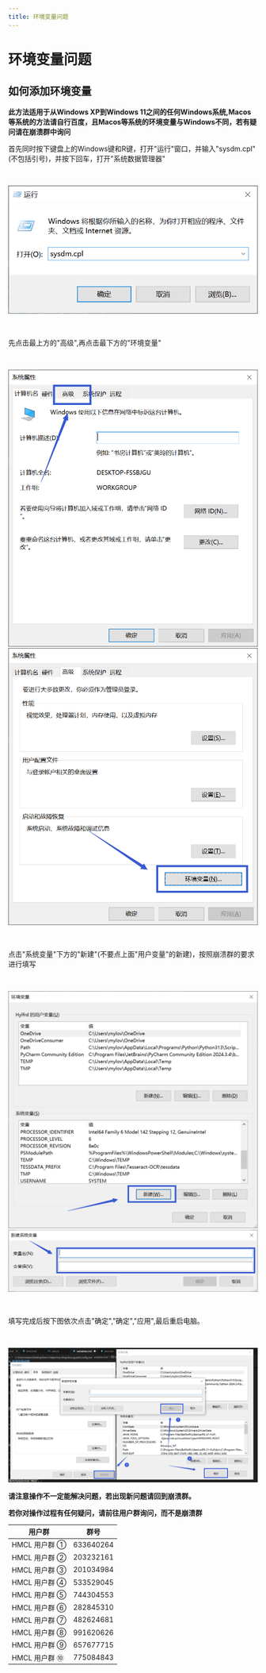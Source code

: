 ```yaml
---
title: 环境变量问题
---
```


# 环境变量问题

## 如何添加环境变量

**此方法适用于从Windows XP到Windows 11之间的任何Windows系统,Macos等系统的方法请自行百度，且Macos等系统的环境变量与Windows不同，若有疑问请在崩溃群中询问**

首先同时按下键盘上的Windows键和R键，打开"运行"窗口，并输入"sysdm.cpl"(不包括引号)，并按下回车，打开"系统数据管理器"

<br>

![示例](variables/1.png)

<br>

先点击最上方的"高级",再点击最下方的"环境变量"

<br>

![示例](variables/2.png)
![示例](variables/3.png)

<br>

点击"系统变量"下方的"新建"(不要点上面"用户变量"的新建)，按照崩溃群的要求进行填写

<br>

![示例](variables/4.png)
![示例](variables/5.png)

<br>

填写完成后按下图依次点击"确定","确定","应用",最后重启电脑。

<br>

![示例](variables/6.png)

**请注意操作不一定能解决问题，若出现新问题请回到崩溃群。**

**若你对操作过程有任何疑问，请前往用户群询问，而不是崩溃群**

| 用户群       | 群号       |
| ------------ | ---------- |
| HMCL 用户群 ① | 633640264  |
| HMCL 用户群 ② | 203232161  |
| HMCL 用户群 ③ | 201034984  |
| HMCL 用户群 ④ | 533529045  |
| HMCL 用户群 ⑤ | 744304553  |
| HMCL 用户群 ⑥ | 282845310  |
| HMCL 用户群 ⑦ | 482624681  |
| HMCL 用户群 ⑧ | 991620626  |
| HMCL 用户群 ⑨ | 657677715  |
| HMCL 用户群 ⑩ | 775084843  |